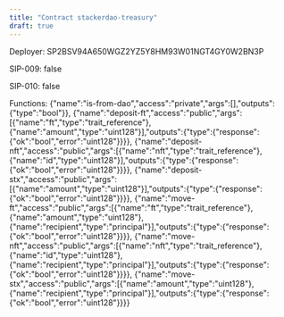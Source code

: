 ```yaml
---
title: "Contract stackerdao-treasury"
draft: true
---
```

Deployer: SP2BSV94A650WGZ2YZ5Y8HM93W01NGT4GY0W2BN3P

SIP-009: false

SIP-010: false

Functions:
{"name":"is-from-dao","access":"private","args":[],"outputs":{"type":"bool"}}, {"name":"deposit-ft","access":"public","args":[{"name":"ft","type":"trait_reference"},{"name":"amount","type":"uint128"}],"outputs":{"type":{"response":{"ok":"bool","error":"uint128"}}}}, {"name":"deposit-nft","access":"public","args":[{"name":"nft","type":"trait_reference"},{"name":"id","type":"uint128"}],"outputs":{"type":{"response":{"ok":"bool","error":"uint128"}}}}, {"name":"deposit-stx","access":"public","args":[{"name":"amount","type":"uint128"}],"outputs":{"type":{"response":{"ok":"bool","error":"uint128"}}}}, {"name":"move-ft","access":"public","args":[{"name":"ft","type":"trait_reference"},{"name":"amount","type":"uint128"},{"name":"recipient","type":"principal"}],"outputs":{"type":{"response":{"ok":"bool","error":"uint128"}}}}, {"name":"move-nft","access":"public","args":[{"name":"nft","type":"trait_reference"},{"name":"id","type":"uint128"},{"name":"recipient","type":"principal"}],"outputs":{"type":{"response":{"ok":"bool","error":"uint128"}}}}, {"name":"move-stx","access":"public","args":[{"name":"amount","type":"uint128"},{"name":"recipient","type":"principal"}],"outputs":{"type":{"response":{"ok":"bool","error":"uint128"}}}}
